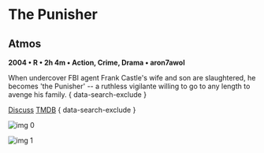 # The Punisher

## Atmos

**2004 • R • 2h 4m • Action, Crime, Drama • aron7awol**

When undercover FBI agent Frank Castle's wife and son are slaughtered, he becomes 'the Punisher' -- a ruthless vigilante willing to go to any length to avenge his family.
{ data-search-exclude }

[Discuss](https://www.avsforum.com/threads/bass-eq-for-filtered-movies.2995212/post-56865024)  [TMDB](7220)
{ data-search-exclude }

![img 0](https://i.imgur.com/jEyyaLM.jpg)

![img 1](https://i.imgur.com/bIAb2OL.jpg)

